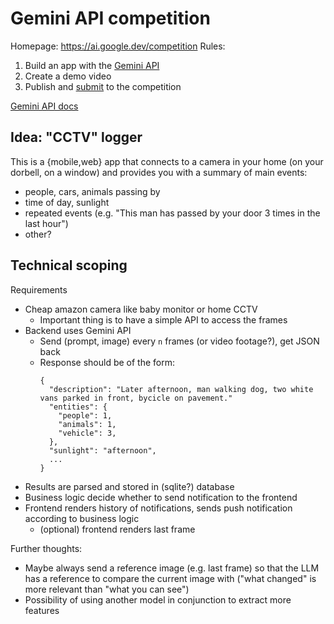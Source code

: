 # Gemini API competition

Homepage: https://ai.google.dev/competition
Rules:
  1. Build an app with the [Gemini API](https://ai.google.dev/gemini-api?authuser=1)
  2. Create a demo video
  3. Publish and [submit](https://ai.google.dev/competition/submission) to the competition

[Gemini API docs](https://ai.google.dev/gemini-api/docs?authuser=1)

## Idea: "CCTV" logger

This is a {mobile,web} app that connects to a camera in your home (on your dorbell, on a window) and provides you with a summary of main events:
  * people, cars, animals passing by
  * time of day, sunlight
  * repeated events (e.g. "This man has passed by your door 3 times in the last hour")
  * other?

## Technical scoping

Requirements
  * Cheap amazon camera like baby monitor or home CCTV
    * Important thing is to have a simple API to access the frames
  * Backend uses Gemini API
    * Send (prompt, image) every `n` frames (or video footage?), get JSON back
    * Response should be of the form:
      ```
      {
        "description": "Later afternoon, man walking dog, two white vans parked in front, bycicle on pavement."
        "entities": {
          "people": 1,
          "animals": 1,
          "vehicle": 3,
        },
        "sunlight": "afternoon",
        ...
      }
      ```
  * Results are parsed and stored in (sqlite?) database 
  * Business logic decide whether to send notification to the frontend
  * Frontend renders history of notifications, sends push notification according to business logic
    * (optional) frontend renders last frame

Further thoughts:
  * Maybe always send a reference image (e.g. last frame) so that the LLM has a reference to compare the current image with ("what changed" is more relevant than "what you can see")
  * Possibility of using another model in conjunction to extract more features
